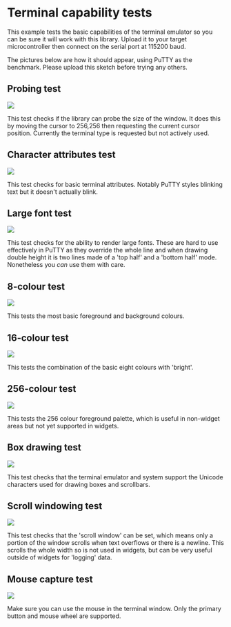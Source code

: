 # Terminal capability tests

This example tests the basic capabilities of the terminal emulator so you can be sure it will work with this library. Upload it to your target microcontroller then connect on the serial port at 115200 baud.

The pictures below are how it should appear, using PuTTY as the benchmark. Please upload this sketch before trying any others.

## Probing test

<img src="images/probingTest.png"  />

This test checks if the library can probe the size of the window. It does this by moving the cursor to 256,256 then requesting the current cursor position. Currently the terminal type is requested but not actively used.

## Character attributes test

![](images/characterAttributes.png)

This test checks for basic terminal attributes. Notably PuTTY styles blinking text but it doesn't actually blink.

## Large font test

![](images/largeFont.png)

This test checks for the ability to render large fonts. These are hard to use effectively in PuTTY as they override the whole line and when drawing double height it is two lines made of a 'top half' and a 'bottom half' mode. Nonetheless you *can* use them with care.

## 8-colour test

![](images/8colour.png)

This tests the most basic foreground and background colours.

## 16-colour test

![](images/16colour.png)

This tests the combination of the basic eight colours with 'bright'.

## 256-colour test

![](images/256colour.png)

This tests the 256 colour foreground palette, which is useful in non-widget areas but not yet supported in widgets.

## Box drawing test

![](images/boxDrawing.png)

This test checks that the terminal emulator and system support the Unicode characters used for drawing boxes and scrollbars.

## Scroll windowing test

![](images/scrollWindowing.png)

This test checks that the 'scroll window' can be set, which means only a portion of the window scrolls when text overflows or there is a newline. This scrolls the whole width so is not used in widgets, but can be very useful outside of widgets for 'logging' data.

## Mouse capture test

![](images/mouse.png)

Make sure you can use the mouse in the terminal window. Only the primary button and mouse wheel are supported.